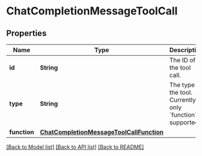 # ChatCompletionMessageToolCall

## Properties
Name | Type | Description | Notes
------------ | ------------- | ------------- | -------------
**id** | **String** | The ID of the tool call. | 
**type** | **String** | The type of the tool. Currently, only &#x60;function&#x60; is supported. | 
**function** | [**ChatCompletionMessageToolCallFunction**](ChatCompletionMessageToolCallFunction.md) |  | 

[[Back to Model list]](../README.md#documentation-for-models) [[Back to API list]](../README.md#documentation-for-api-endpoints) [[Back to README]](../README.md)


